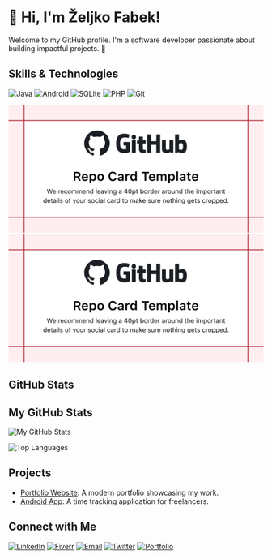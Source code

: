 # 👋 Hi, I'm Željko Fabek!
Welcome to my GitHub profile. I'm a software developer passionate about building impactful projects. 🚀

## Skills & Technologies
![Java](https://img.shields.io/badge/Java-ED8B00?style=for-the-badge&logo=java&logoColor=white)
![Android](https://img.shields.io/badge/Android-3DDC84?style=for-the-badge&logo=android&logoColor=white)
![SQLite](https://img.shields.io/badge/SQLite-003B57?style=for-the-badge&logo=sqlite&logoColor=white)
![PHP](https://img.shields.io/badge/PHP-777BB4?style=for-the-badge&logo=php&logoColor=white)
![Git](https://img.shields.io/badge/Git-F05032?style=for-the-badge&logo=git&logoColor=white)

<p align="center">
  <img src="https://github.com/ZeljkoFabek/ZeljkoFabek/blob/main/badges/java-badge.png" alt="Java" width="640">
  <img src="https://github.com/ZeljkoFabek/ZeljkoFabek/blob/main/badges/android-badge.png" alt="Android" width="640">
</p>

## GitHub Stats
## My GitHub Stats
![My GitHub Stats](https://github-readme-stats.vercel.app/api?username=ZeljkoFabek&show_icons=true&theme=tokyonight)

![Top Languages](https://github-readme-stats.vercel.app/api/top-langs/?username=ZeljkoFabek&layout=compact&theme=tokyonight)


## Projects
- [Portfolio Website](https://github.com/johndoe/portfolio): A modern portfolio showcasing my work.
- [Android App](https://github.com/johndoe/android-app): A time tracking application for freelancers.

## Connect with Me

[![LinkedIn](https://img.shields.io/badge/LinkedIn-0077B5?style=for-the-badge&logo=linkedin&logoColor=white)](https://www.linkedin.com/in/yourprofile/)
[![Fiverr](https://img.shields.io/badge/Fiverr-1DBF73?style=for-the-badge&logo=fiverr&logoColor=white)](https://www.fiverr.com/yourprofile)
[![Email](https://img.shields.io/badge/Email-D14836?style=for-the-badge&logo=gmail&logoColor=white)](mailto:yourname@example.com)
[![Twitter](https://img.shields.io/badge/Twitter-1DA1F2?style=for-the-badge&logo=twitter&logoColor=white)](https://twitter.com/yourusername)
[![Portfolio](https://img.shields.io/badge/Portfolio-4285F4?style=for-the-badge&logo=google-chrome&logoColor=white)](https://ZeljkoFabek.github.io/)

